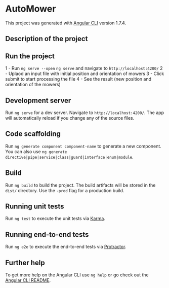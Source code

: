 # AutoMower

This project was generated with [Angular CLI](https://github.com/angular/angular-cli) version 1.7.4.

## Description of the project

## Run the project

  1 - Run `ng serve --open` `ng serve` and navigate to `http://localhost:4200/`
  2 - Uplaod an input file with initial position and orientation of mowers
  3 - Click submit to start processing the file
  4 - See the result (new position and orientation of the mowers)
  
## Development server

Run `ng serve` for a dev server. Navigate to `http://localhost:4200/`. The app will automatically reload if you change any of the source files.

## Code scaffolding

Run `ng generate component component-name` to generate a new component. You can also use `ng generate directive|pipe|service|class|guard|interface|enum|module`.

## Build

Run `ng build` to build the project. The build artifacts will be stored in the `dist/` directory. Use the `-prod` flag for a production build.

## Running unit tests

Run `ng test` to execute the unit tests via [Karma](https://karma-runner.github.io).

## Running end-to-end tests

Run `ng e2e` to execute the end-to-end tests via [Protractor](http://www.protractortest.org/).

## Further help

To get more help on the Angular CLI use `ng help` or go check out the [Angular CLI README](https://github.com/angular/angular-cli/blob/master/README.md).

